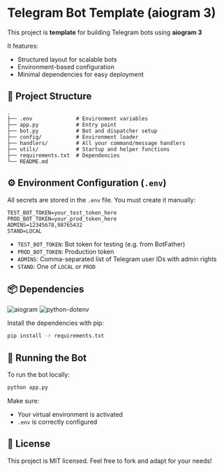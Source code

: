 # Telegram Bot Template (aiogram 3)

This project is **template** for building Telegram bots
using **aiogram 3**

It features:

- Structured layout for scalable bots
- Environment-based configuration
- Minimal dependencies for easy deployment

## 📁 Project Structure

```plaintext
.
├── .env              # Environment variables
├── app.py            # Entry point
├── bot.py            # Bot and dispatcher setup
├── config/           # Environment loader
├── handlers/         # All your command/message handlers
├── utils/            # Startup and helper functions
├── requirements.txt  # Dependencies
└── README.md
```

## ⚙️ Environment Configuration (`.env`)

All secrets are stored in the `.env` file. You must create it manually:

```env
TEST_BOT_TOKEN=your_test_token_here
PROD_BOT_TOKEN=your_prod_token_here
ADMINS=12345678,98765432
STAND=LOCAL
```

- `TEST_BOT_TOKEN`: Bot token for testing (e.g. from BotFather)
- `PROD_BOT_TOKEN`: Production token
- `ADMINS`: Comma-separated list of Telegram user IDs with admin rights
- `STAND`: One of `LOCAL` or `PROD`

## 📦 Dependencies

![aiogram](https://img.shields.io/badge/aiogram-3.x-blueviolet?logo=telegram&logoColor=white)  ![python-dotenv](https://img.shields.io/badge/python--dotenv-env%20loader-green?logo=dotenv&logoColor=white)  

Install the dependencies with pip:

```bash
pip install -r requirements.txt
```

## 🚀 Running the Bot

To run the bot locally:

```bash
python app.py
```

Make sure:

- Your virtual environment is activated
- `.env` is correctly configured

## 📝 License

This project is MIT licensed. Feel free to fork and adapt for your needs!
